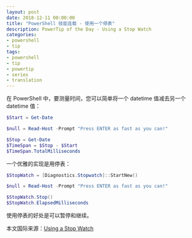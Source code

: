 ```yaml
---
layout: post
date: 2018-12-11 00:00:00
title: "PowerShell 技能连载 - 使用一个停表"
description: PowerTip of the Day - Using a Stop Watch
categories:
- powershell
- tip
tags:
- powershell
- tip
- powertip
- series
- translation
---
```

在 PowerShell 中，要测量时间，您可以简单将一个 datetime 值减去另一个 datetime 值：

```powershell
$Start = Get-Date

$null = Read-Host -Prompt "Press ENTER as fast as you can!"

$Stop = Get-Date
$TimeSpan = $Stop - $Start
$TimeSpan.TotalMilliseconds
```

一个优雅的实现是用停表：

```powershell
$StopWatch = [Diagnostics.Stopwatch]::StartNew()

$null = Read-Host -Prompt "Press ENTER as fast as you can!"

$StopWatch.Stop()
$StopWatch.ElapsedMilliseconds
```

使用停表的好处是可以暂停和继续。

<!--more-->
本文国际来源：[Using a Stop Watch](https://community.idera.com/database-tools/powershell/powertips/b/tips/posts/using-a-stop-watch)
